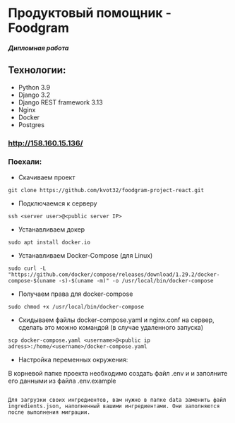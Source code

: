 # Продуктовый помощник - Foodgram

#### *Дипломная работа*

## Технологии:
- Python 3.9
- Django 3.2
- Django REST framework 3.13
- Nginx
- Docker
- Postgres

### http://158.160.15.136/

### Поехали:
- Скачиваем проект
```
git clone https://github.com/kvot32/foodgram-project-react.git
```
- Подключаемся к серверу
```
ssh <server user>@<public server IP>
```
- Устанавливаем докер
```
sudo apt install docker.io
```
- Устанавливаем Docker-Compose (для Linux)
```
sudo curl -L "https://github.com/docker/compose/releases/download/1.29.2/docker-compose-$(uname -s)-$(uname -m)" -o /usr/local/bin/docker-compose
```
- Получаем права для docker-compose
```
sudo chmod +x /usr/local/bin/docker-compose
```
- Скидываем файлы docker-compose.yaml и nginx.conf на сервер, сделать это можно командой (в случае удаленного запуска)
```
scp docker-compose.yaml <username>@<public ip adress>:/home/<username>/docker-compose.yaml
```
- Настройка переменных окружения:

 В корневой папке проекта необходимо создать файл .env и и заполните его данными из файла .env.example
```

Для загрузки своих ингредиентов, вам нужно в папке data заменить файл ingredients.json, наполненный вашими ингредиентами. Они заполняются после выполнения миграции.
